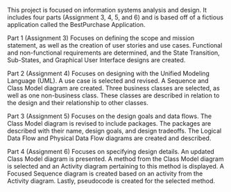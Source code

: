 This project is focused on information systems analysis and design. It includes four parts (Assignment 3, 4, 5, and 6) and is based off of a fictious application called the BestPurchase Application.

Part 1 (Assignment 3)
Focuses on defining the scope and mission statement, as well as the creation of user stories and use cases. Functional and non-functional requirements are determined, and the State Transition, Sub-States, and Graphical User Interface designs are created.

Part 2 (Assignment 4)
Focuses on designing with the Unified Modeling Language (UML). A use case is selected and revised. A Sequence and Class Model diagram are created. Three business classes are selected, as well as one non-business class. These classes are described in relation to the design and their relationship to other classes.

Part 3 (Assignment 5)
Focuses on the design goals and data flows. The Class Model diagram is revised to include packages. The packages are described with their name, design goals, and design tradeoffs. The Logical Data Flow and Physical Data Flow diagrams are created and described.

Part 4 (Assignment 6)
Focuses on specifying design details. An updated Class Model diagram is presented. A method from the Class Model diagram is selected and an Activity diagram pertaining to this method is displayed. A Focused Sequence diagram is created based on an activity from the Activity diagram. Lastly, pseudocode is created for the selected method.
